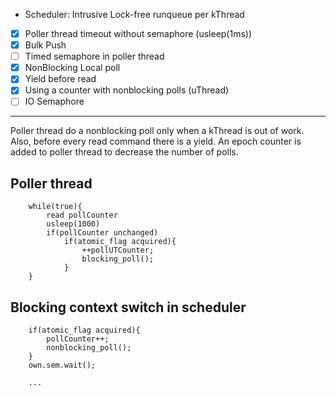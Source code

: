 - Scheduler: Intrusive Lock-free runqueue per kThread
- [x] Poller thread timeout without semaphore (usleep(1ms))
- [x] Bulk Push
- [ ] Timed semaphore in poller thread
- [x] NonBlocking Local poll
- [x] Yield before read
- [x] Using a counter with nonblocking polls (uThread)
- [ ] IO Semaphore

---

Poller thread do a nonblocking poll only when a kThread is out of work.
Also, before every read command there is a yield.
An epoch counter is added to poller thread to decrease the number of polls.

## Poller thread

```
    while(true){
        read pollCounter
        usleep(1000)
        if(pollCounter unchanged)
            if(atomic_flag acquired){
                ++pollUTCounter;
                blocking_poll();
            }
    }
```

## Blocking context switch in scheduler
```
    if(atomic_flag acquired){
        pollCounter++;
        nonblocking_poll();
    }
    own.sem.wait();

    ...
```
